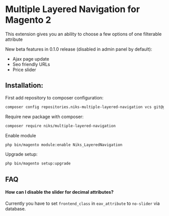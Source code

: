 # Multiple Layered Navigation for Magento 2

This extension gives you an ability to choose a few options of one filterable attribute

New beta features in 0.1.0 release (disabled in admin panel by default):

- Ajax page update
- Seo friendly URLs
- Price slider

## Installation:

First add repository to composer configuration:
```bash
composer config repositories.niks-multiple-layered-navigation vcs git@github.com:NikZh/magento2-multiple-layered-navigation.git
```

Require new package with composer:
```bash
composer require niks/multiple-layered-navigation
```

Enable module
```bash
php bin/magento module:enable Niks_LayeredNavigation
```

Upgrade setup:
```bash
php bin/magento setup:upgrade
```


## FAQ

#### How can I disable the slider for decimal attributes?

Currently you have to set `frontend_class` in `eav_attribute` to `no-slider` via database. 

